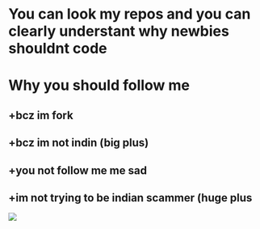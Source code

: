 # You can look my repos and you can clearly understant why newbies shouldnt code
# Why you should follow me
## +bcz im fork
## +bcz im not indin (big plus)
## +you not follow me me sad 
## +im not trying to be indian scammer (huge plus
![](https://media1.giphy.com/media/v1.Y2lkPTc5MGI3NjExcG16bmh1c252cmswaGluMjg0ZW42NXMxeHBicHhoZDNtbGwyNWI4ZCZlcD12MV9pbnRlcm5hbF9naWZfYnlfaWQmY3Q9Zw/VbnUQpnihPSIgIXuZv/giphy.gif)
